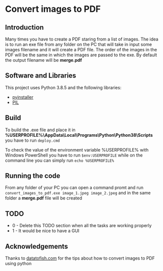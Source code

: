 # Convert images to PDF

## Introduction

Many times you have to create a PDF staring from a list of images. The idea is to run an exe file from any folder on the PC that will take in input some images filename and it will create a PDF file. The order of the images in the PDF will be the same in which the images are passed to the exe. By default the output filename will be **merge.pdf**

## Software and Libraries

This project uses Python 3.8.5 and the following libraries:
* [pyinstaller](https://www.pyinstaller.org/)
* [PIL](https://pillow.readthedocs.io/en/stable/index.html)

## Build

To build the .exe file and place it in **%USERPROFILE%\AppData\Local\Programs\Python\Python38\Scripts**
you have to run `deploy.cmd`

To check the value of the environment variable %USERPROFILE% with Windows PowerShell you have to run `$env:USERPROFILE` while on the command line you can simply run `echo %USERPROFILE%`

## Running the code

From any folder of your PC you can open a command promt and run `convert_images_to_pdf.exe image_1.jpeg image_2.jpeg` and in the same folder a **merge.pdf** file will be created

## TODO

* 0 - Delete this TODO section when all the tasks are working properly
* 1 - It would be nice to have a GUI

## Acknowledgements

Thanks to [datatofish.com](https://datatofish.com/images-to-pdf-python/#:~:text=%20Steps%20to%20Convert%20Images%20to%20PDF%20using,the%20image%20to%20PDF%20using%20Python%20More%20) for the tips about how to convert images to PDF using python
